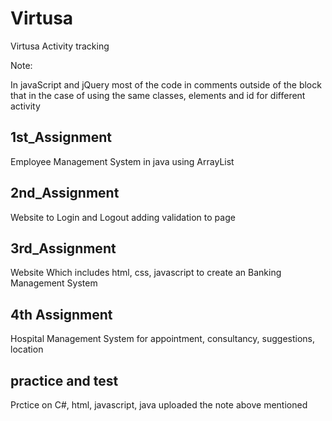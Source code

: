 # Virtusa
Virtusa Activity tracking

Note:

In javaScript and jQuery most of the code in comments outside of the block
that in the case of using the same classes, elements and id for different activity

## 1st_Assignment
Employee Management System in java using ArrayList

## 2nd_Assignment
Website to Login and Logout adding validation to page

## 3rd_Assignment
Website Which includes html, css, javascript to create an Banking Management System

## 4th Assignment
Hospital Management System for appointment, consultancy, suggestions, location

## practice and test
Prctice on C#, html, javascript, java 
uploaded
the note above mentioned
